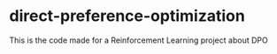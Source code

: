# direct-preference-optimization
This is the code made for a Reinforcement Learning project about DPO
